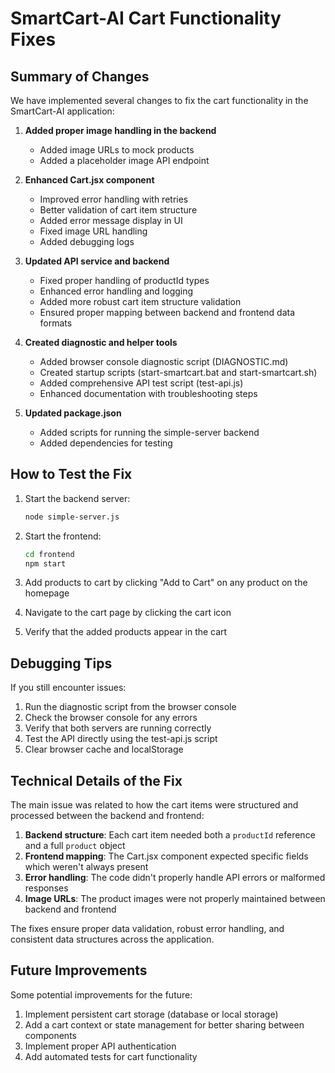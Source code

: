 # SmartCart-AI Cart Functionality Fixes

## Summary of Changes

We have implemented several changes to fix the cart functionality in the SmartCart-AI application:

1. **Added proper image handling in the backend**

   - Added image URLs to mock products
   - Added a placeholder image API endpoint

2. **Enhanced Cart.jsx component**

   - Improved error handling with retries
   - Better validation of cart item structure
   - Added error message display in UI
   - Fixed image URL handling
   - Added debugging logs

3. **Updated API service and backend**

   - Fixed proper handling of productId types
   - Enhanced error handling and logging
   - Added more robust cart item structure validation
   - Ensured proper mapping between backend and frontend data formats

4. **Created diagnostic and helper tools**

   - Added browser console diagnostic script (DIAGNOSTIC.md)
   - Created startup scripts (start-smartcart.bat and start-smartcart.sh)
   - Added comprehensive API test script (test-api.js)
   - Enhanced documentation with troubleshooting steps

5. **Updated package.json**
   - Added scripts for running the simple-server backend
   - Added dependencies for testing

## How to Test the Fix

1. Start the backend server:

   ```bash
   node simple-server.js
   ```

2. Start the frontend:

   ```bash
   cd frontend
   npm start
   ```

3. Add products to cart by clicking "Add to Cart" on any product on the homepage

4. Navigate to the cart page by clicking the cart icon

5. Verify that the added products appear in the cart

## Debugging Tips

If you still encounter issues:

1. Run the diagnostic script from the browser console
2. Check the browser console for any errors
3. Verify that both servers are running correctly
4. Test the API directly using the test-api.js script
5. Clear browser cache and localStorage

## Technical Details of the Fix

The main issue was related to how the cart items were structured and processed between the backend and frontend:

1. **Backend structure**: Each cart item needed both a `productId` reference and a full `product` object
2. **Frontend mapping**: The Cart.jsx component expected specific fields which weren't always present
3. **Error handling**: The code didn't properly handle API errors or malformed responses
4. **Image URLs**: The product images were not properly maintained between backend and frontend

The fixes ensure proper data validation, robust error handling, and consistent data structures across the application.

## Future Improvements

Some potential improvements for the future:

1. Implement persistent cart storage (database or local storage)
2. Add a cart context or state management for better sharing between components
3. Implement proper API authentication
4. Add automated tests for cart functionality
